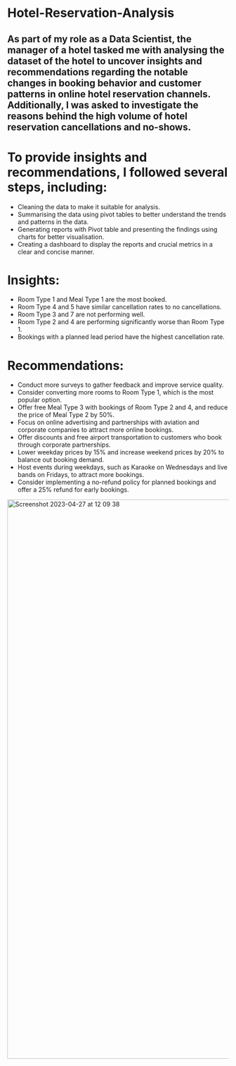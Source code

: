 # Hotel-Reservation-Analysis

## As part of my role as a Data Scientist, the manager of a hotel tasked me with analysing the dataset of the hotel to uncover insights and recommendations regarding the notable changes in booking behavior and customer patterns in online hotel reservation channels. Additionally, I was asked to investigate the reasons behind the high volume of hotel reservation cancellations and no-shows.

# To provide insights and recommendations, I followed several steps, including:

* Cleaning the data to make it suitable for analysis.
* Summarising the data using pivot tables to better understand the trends and patterns in the data.
* Generating reports with Pivot table and presenting the findings using charts for better visualisation.
* Creating a dashboard to display the reports and crucial metrics in a clear and concise manner.

# Insights:

* Room Type 1 and Meal Type 1 are the most booked.
* Room Type 4 and 5 have similar cancellation rates to no cancellations.
* Room Type 3 and 7 are not performing well.
* Room Type 2 and 4 are performing significantly worse than Room Type 1.
* Bookings with a planned lead period have the highest cancellation rate.

# Recommendations:

* Conduct more surveys to gather feedback and improve service quality.
* Consider converting more rooms to Room Type 1, which is the most popular option.
* Offer free Meal Type 3 with bookings of Room Type 2 and 4, and reduce the price of Meal Type 2 by 50%.
* Focus on online advertising and partnerships with aviation and corporate companies to attract more online bookings.
* Offer discounts and free airport transportation to customers who book through corporate partnerships.
* Lower weekday prices by 15% and increase weekend prices by 20% to balance out booking demand.
* Host events during weekdays, such as Karaoke on Wednesdays and live bands on Fridays, to attract more bookings.
* Consider implementing a no-refund policy for planned bookings and offer a 25% refund for early bookings.

<img width="1270" alt="Screenshot 2023-04-27 at 12 09 38" src="https://user-images.githubusercontent.com/117233045/234846498-4b743413-6aff-49e1-9c1c-ccb3f2175416.png">



